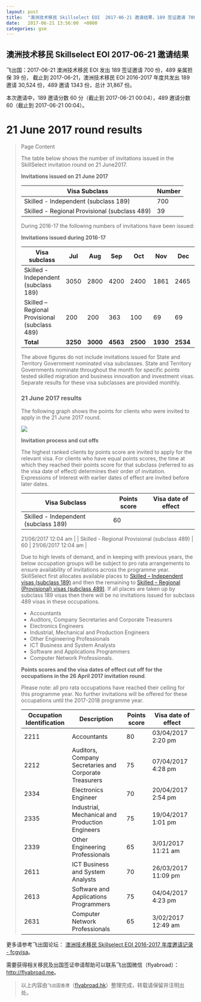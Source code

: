 ```yaml
---
layout: post
title:  "澳洲技术移民 Skillselect EOI  2017-06-21 邀请结果，189 签证邀请 700 份，489 亲属担保 39 份"
date:   2017-06-21 13:56:00  +0800
categories: gsm
---
```


## 澳洲技术移民 Skillselect EOI  2017-06-21 邀请结果

飞出国：2017-06-21 澳洲技术移民 EOI 发出 189 签证邀请 700 份，489 亲属担保 39 份，
截止到 2017-06-21，澳洲技术移民 EOI 2016-2017 年度共发出 189 邀请 30,524 份，489 邀请 1343 份，总计 31,867 份。

本次邀请中，189 邀请分数 60 分（截止到 2017-06-21 00:04），489 邀请分数 60（截止到 2017-06-21 00:04）。

# 21 June 2017 round results
> <!--Page content-->
> Page Content
> 
> ​​​​​​​​​​The table below shows the number of invitations issued in the SkillSelect invitation round on&nbsp;21 June2017.
> 
> **Invitations issued on&nbsp;21 June 2017**
> 
> | Visa Subclass | Number |
> | --- | --- |
> | Skilled - Independent (subclass 189) | 700 |
> | Skilled - Regional Provisional (subclass 489) | 39 |
> 
> During 2016-17 the following numbers of invitations have been issued:
> 
> **Invitations issued during 2016-17**
> 
> | Visa subclass | Jul | Aug | Sep | Oct | Nov | Dec | Jan | Feb | Mar | Apr | May | June | Total |
> | --- | --- | --- | --- | --- | --- | --- | --- | --- | --- | --- | --- | --- | --- |
> | Skilled - Independent (subclass 189) | 3050 | 2800 | 4200 | 2400&nbsp; | 1861 | 2465&nbsp; | 2016 | 2397 | 5154 | 1451&nbsp; | 1336 | 1394 | 30,524 |
> | Skilled – Regional Provisional (subclass 489) | 200 | 200 | 363 | 100 | 69 | 69 | 44 | 55 | 74 | 50 | 50 | 69 | 1343 |
> | **Total** | **3250** | **3000** | **4563** | **2500** | **1930** | **2534** | **2060** | **2452** | **5228** | **1501** | **1386** | **1463** | **31,867** |
> 
> The above figures do not include invitations issued for State and Territory Government nominated visa subclasses. State and Territory Governments nominate throughout the month for specific points tested skilled migration and business innovation and investment visas. Separate results for these visa subclasses are provided monthly.
> 
> ### 21 June 2017 results
> 
> The following graph shows the points for clients who were invited to apply in the&nbsp;21 June 2017 round.  
>   
>  ![](https://www.border.gov.au/WorkinginAustralia/PublishingImages/21june2017.jpg)
> 
> **Invitation process and cut offs**
> 
> The highest ranked clients by points score are invited to apply for the relevant visa. For clients who have equal points scores, the time at which they reached their points score for that subclass (referred to as the visa date of effect) determines their order of invitation. Expressions of Interest with earlier dates of effect are invited before later dates.
> 
> | Visa Subclass | Points score | Visa date of effect |
> | --- | --- | --- |
> | Skilled - Independent (subclass 189) | 60 | 
> 21/06/2017 12:04 am
>  |
> | Skilled - Regional Provisional (subclass 489) | 60 | 21/06/2017 12:04 am |
> 
> Due to high levels of demand, and in keeping with previous years, the below occupation groups will be subject to pro rata arrangements to ensure availability of invitations across the programme year. SkillSelect first allocates available places to 
 [Skilled – Independent visas (subclass 189)](/Trav/Visa-1/189-) and then the remaining to 
 [Skilled – Regional (Provisional) visas (subclass 489)](/Trav/Visa-1/489-). If all places are taken up by subclass 189 visas then there will be no invitations issued for subclass 489 visas in these occupations.
> 
> - Accountants
> - Auditors, Company Secretaries and Corporate Treasurers
> - Electronics Engineers
> - Industrial, Mechanical and Production Engineers
> - Other Engineering Professionals
> - ICT Business and System Analysts
> - Software and Applications Programmers
> - Computer Network Professionals.
> 
> **Points scores and the visa dates of effect cut off for the occupations in the&nbsp;26 April 2017 invitation round**.
> 
> Please note: all pro rata occupations have reached their ceiling for this programme year. No further invitations will be offered for these occupations until the 2017-2018 programme year.
> 
> | Occupation Identification | Description | Points score | Visa date of effect |
> | --- | --- | --- | --- |
> | 2211 | Accountants | 80 | 03/04/2017 2:20 pm |
> | 2212 | Auditors, Company Secretaries and Corporate Treasurers | 75 | 07/04/2017 4:28 pm |
> | 2334 | Electronics Engineer | 70 | 20/04/2017 2:54 pm |
> | 2335 | Industrial, Mechanical and Production Engineers | 75 | 19/04/2017 1:01 pm |
> | 2339 | Other Engineering Professionals | 65 | 3/01/2017 11:21 am |
> | 2611 | ICT Business and ​System Analysts | 70 | 26/03/2017&nbsp; 11:09 pm |
> | 2613 | Software and Applications Programmers | 75 | 04/04/2017 4:23 pm |
> | 2631 | Computer Network Professionals | 65 | 3/02/2017 12:49 am |
> 

更多请参考飞出国论坛： [澳洲技术移民 Skillselect EOI 2016-2017 年度邀请记录 - fcgvisa](http://bbs.fcgvisa.com/t/skillselect-eoi-2016-2017/17031)。

需要获得相关移民及出国签证申请帮助可以联系飞出国微信（flyabroad）： <a href="http://flyabroad.me/contact" target="_blank">http://flyabroad.me</a>。

> 以上内容由`飞出国香港`（<a href="http://flyabroad.hk/" target="_blank">flyabroad.hk</a>）整理完成，转载请保留并注明出处。

